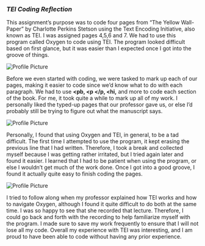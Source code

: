 
### _TEI Coding Reflection_



This assignment’s purpose was to code four pages from “The Yellow Wall-Paper” by Charlotte Perkins Stetson using the Text Encoding Initiative, also known as TEI. I was assigned pages 4,5,6 and 7. We had to use this program called Oxygen to code using TEI. The program looked difficult based on first glance, but it was easier than I expected once I got into the groove of things. 


![Profile Picture](https://2024Pekala.github.io/Alexander-Pekala/images/Code.png)

Before we even started with coding, we were tasked to mark up each of our pages, making it easier to code since we’d know what to do with each paragraph. We had to use **<pb, <p </p, <hi,** and more to code each section of the book. For me, it took quite a while to mark up all of my work. I personally liked the typed-up pages that our professor gave us, or else I’d probably still be trying to figure out what the manuscript says. 



![Profile Picture](https://2024Pekala.github.io/Alexander-Pekala/images/TEI-On-Paper.png)


Personally, I found that using Oxygen and TEI, in general, to be a tad difficult. The first time I attempted to use the program, it kept erasing the previous line that I had written. Therefore, I took a break and collected myself because I was getting rather irritated, but I tried again later and found it easier. I learned that I had to be patient when using the program, or else I wouldn’t get much of the work done. Once I got into a good groove, I found it actually quite easy to finish coding the pages. 






![Profile Picture](https://2024Pekala.github.io/Alexander-Pekala/images/Twitter-Code.png)


I tried to follow along when my professor explained how TEI works and how to navigate Oxygen, although I found it quite difficult to do both at the same time. I was so happy to see that she recorded that lecture. Therefore, I could go back and forth with the recording to help familiarize myself with the program. I made sure to save my work frequently to ensure that I will not lose all my code. Overall my experience with TEI was interesting, and I am proud to have been able to code without having any prior experience.
